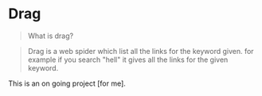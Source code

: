 # Drag

> What is drag?

> Drag is a web spider which list all the links for the keyword given.
for example if you search "hell" it gives all the links for the given keyword.

This is an on going project [for me].
